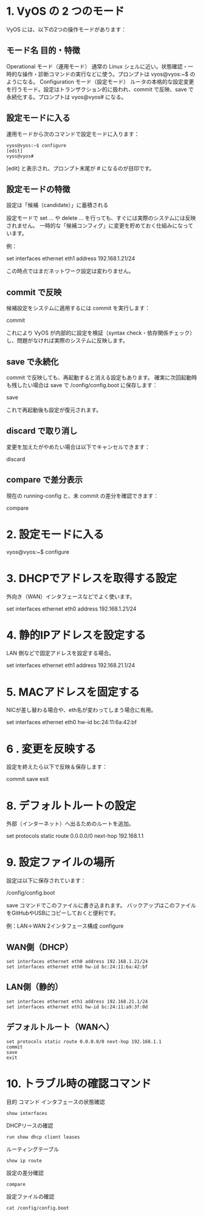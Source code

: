 # 1. VyOS の 2 つのモード

VyOS には、以下の2つの操作モードがあります：

## モード名	目的・特徴
Operational モード（運用モード）	通常の Linux シェルに近い。状態確認・一時的な操作・診断コマンドの実行などに使う。プロンプトは vyos@vyos:~$ のようになる。
Configuration モード（設定モード）	ルータの本格的な設定変更を行うモード。設定はトランザクション的に扱われ、commit で反映、save で永続化する。プロンプトは vyos@vyos# になる。

## 設定モードに入る

運用モードから次のコマンドで設定モードに入ります：

```
vyos@vyos:~$ configure
[edit]
vyos@vyos#
```


[edit] と表示され、プロンプト末尾が # になるのが目印です。

## 設定モードの特徴
設定は「候補（candidate）」に蓄積される

設定モードで set ... や delete ... を行っても、すぐには実際のシステムには反映されません。
一時的な「候補コンフィグ」に変更を貯めておく仕組みになっています。

例：

set interfaces ethernet eth1 address 192.168.1.21/24


この時点ではまだネットワーク設定は変わりません。

## commit で反映

候補設定をシステムに適用するには commit を実行します：

commit


これにより VyOS が内部的に設定を検証（syntax check・依存関係チェック）し、問題がなければ実際のシステムに反映します。

## save で永続化

commit で反映しても、再起動すると消える設定もあります。
確実に次回起動時も残したい場合は save で /config/config.boot に保存します：

save


これで再起動後も設定が復元されます。

## discard で取り消し

変更を加えたがやめたい場合は以下でキャンセルできます：

discard

## compare で差分表示

現在の running-config と、未 commit の差分を確認できます：

compare

# 2. 設定モードに入る
vyos@vyos:~$ configure

# 3. DHCPでアドレスを取得する設定

外向き（WAN）インタフェースなどでよく使います。

set interfaces ethernet eth0 address 192.168.1.21/24

# 4. 静的IPアドレスを設定する

LAN 側などで固定アドレスを設定する場合。

set interfaces ethernet eth1 address 192.168.21.1/24

# 5. MACアドレスを固定する

NICが差し替わる場合や、eth名が変わってしまう場合に有用。

set interfaces ethernet eth0 hw-id bc:24:11:6a:42:bf

# 6 . 変更を反映する

設定を終えたら以下で反映＆保存します：

commit
save
exit

# 8. デフォルトルートの設定

外部（インターネット）へ出るためのルートを追加。

set protocols static route 0.0.0.0/0 next-hop 192.168.1.1

# 9. 設定ファイルの場所

設定は以下に保存されています：

/config/config.boot


save コマンドでこのファイルに書き込まれます。
バックアップはこのファイルをGitHubやUSBにコピーしておくと便利です。

 例：LAN＋WAN 2インタフェース構成
configure

## WAN側（DHCP）
```
set interfaces ethernet eth0 address 192.168.1.21/24
set interfaces ethernet eth0 hw-id bc:24:11:6a:42:bf
```

## LAN側（静的）
```
set interfaces ethernet eth1 address 192.168.21.1/24
set interfaces ethernet eth1 hw-id bc:24:11:a9:3f:0d
```

## デフォルトルート（WANへ）
```
set protocols static route 0.0.0.0/0 next-hop 192.168.1.1
commit
save
exit
```

# 10. トラブル時の確認コマンド
目的	コマンド
インタフェースの状態確認	
```
show interfaces
```

DHCPリースの確認	
```
run show dhcp client leases
```
ルーティングテーブル	
```
show ip route
```
設定の差分確認	
```
compare
```
設定ファイルの確認	
```
cat /config/config.boot
```
